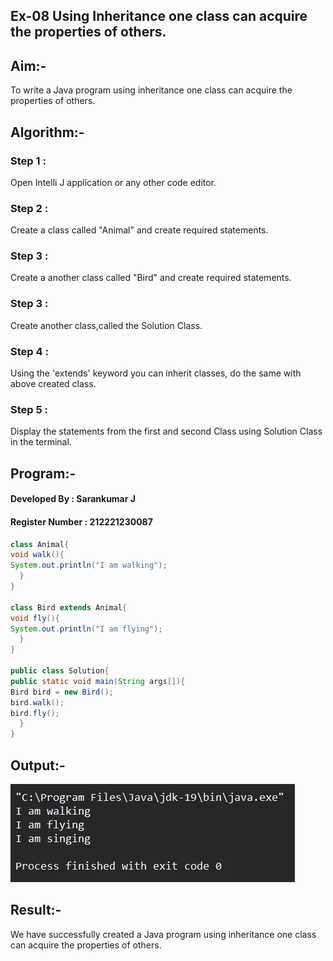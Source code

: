 ## Ex-08 Using Inheritance one class can acquire the properties of others.
## Aim:-
To write a Java program using inheritance one class can acquire the properties of others.

## Algorithm:-
### Step 1 : 
Open Intelli J application or any other code editor.

### Step 2 : 
Create a class called "Animal" and create required statements.

### Step 3 : 
Create a another class called "Bird" and create required statements.

### Step 3 : 
Create another class,called the Solution Class.

### Step 4 : 
Using the 'extends' keyword you can inherit classes, do the same with above created class.

### Step 5 : 
Display the statements from the first and second Class using Solution Class in the terminal.

## Program:-
#### Developed By : Sarankumar J
#### Register Number : 212221230087
```java
class Animal{
void walk(){
System.out.println("I am walking");
  }
}

class Bird extends Animal{
void fly(){
System.out.println("I am flying");
  }
}

public class Solution{
public static void main(String args[]){
Bird bird = new Bird();
bird.walk();
bird.fly();
  }
}
```
## Output:-
![git](./op.jpg)

## Result:-
We have successfully created a Java program using inheritance one class can acquire the properties of others.
